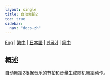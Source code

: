 ```yaml
---
layout: single
title: 自动舞蹈2
toc: true
sidebar:
  nav: "docs-zh"
---
```

[Eng](/dancexr/features/autodance2) | [繁中](/tw/dancexr/features/autodance2) | [日本語](/jp/dancexr/features/autodance2) | [한국어](/kr/dancexr/features/autodance2) | [简中](/zh/dancexr/features/autodance2)


## 概述
自动舞蹈2根据音乐的节拍和音量生成随机舞蹈动作。